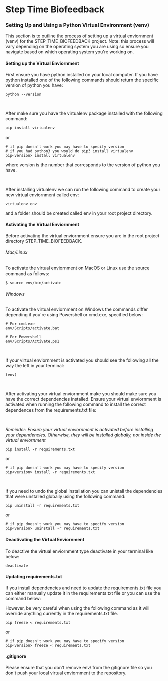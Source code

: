 # Step Time Biofeedback

### Setting Up and Using a Python Virtual Environment (venv)
This section is to outline the process of setting up a virtual enviornment (venv) for the STEP_TIME_BIOFEEDBACK project. Note: this process will vary depending on the operating system you are using so ensure you navigate based on which operating system you're working on.

#### Setting up the Virtual Enviornment
First ensure you have python installed on your local computer. If you have python installed one of the following commands should return the specific version of python you have:
```
python --version
```

<br />

After make sure you have the virtualenv package installed with the following command:
```
pip install virtualenv
```
or 
```
# if pip doesn't work you may have to specify version 
# if you had python3 you would do pip3 install virtualenv
pip<version> install virtualenv
```
where version is the number that corresponds to the version of python you have.

<br />

After installing virtualenv we can run the following command to create your new virtual enviornment called env:
```
virtualenv env
```
and a folder should be created called env in your root project directory.

#### Activating the Virtual Enviornment

Before activating the virtual enviornment ensure you are in the root project directory STEP_TIME_BIOFEEDBACK. 

###### Mac/Linux
To activate the virtual enviornment on MacOS or Linux use the source command as follows:
```
$ source env/bin/activate
``` 

###### Windows 
To activate the virtual enviornment on Windows the commands differ depending if you're using Powershell or cmd.exe, specified below:

```
# For cmd.exe
env/Scripts/activate.bat

# For Powershell
env/Scripts/Activate.ps1
```

<br />

If your virtual enviornment is activated you should see the following all the way the left in your terminal:
```
(env)
```

<br />

After activating your virtual enviornment make you should make sure you have the correct dependencies installed. Ensure your virtual enviornment is activated when running the following command to install the correct dependences from the requirements.txt file:

<br />

*Reminder: Ensure your virtual enviornment is activated before installing your dependencies. Otherwise, they will be installed globally, not inside the virtual enviornment*

```
pip install -r requirements.txt
```
or
```
# if pip doesn't work you may have to specify version
pip<version> install -r requirements.txt
```

<br />

If you need to undo the global installation you can unistall the dependencies that were unstalled globally using the following command:

```
pip uninstall -r requirements.txt
```
or
```
# if pip doesn't work you may have to specify version
pip<version> uninstall -r requirements.txt
```

#### Deactivating the Virtual Enviornment

To deactive the virtual enviornment type deactivate in your terminal like below:
```
deactivate
```

#### Updating requirements.txt

If you install dependencies and need to update the requirements.txt file you can either manually update it in the requirements.txt file or you can use the command below:

However, be very careful when using the following command as it will override anything currently in the requirements.txt file.
```
pip freeze < requirements.txt
```
or 
```
# if pip doesn't work you may have to specify version 
pip<version> freeze < requirements.txt
```

#### .gitignore

Please ensure that you don't remove env/ from the gitignore file so you don't push your local virtual enviornment to the repository.
